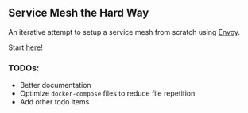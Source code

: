 ## Service Mesh the Hard Way

An iterative attempt to setup a service mesh from scratch using [Envoy](https://www.envoyproxy.io/).

Start [here](https://github.com/teh-username/service-mesh-the-hard-way/tree/master/first-attempt)!


### TODOs:

* Better documentation
* Optimize `docker-compose` files to reduce file repetition
* Add other todo items
